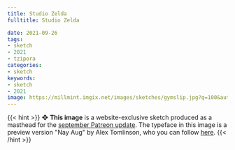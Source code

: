 ```yaml
---
title: Studio Zelda
fulltitle: Studio Zelda

date: 2021-09-26
tags:
- sketch
- 2021
- tzipora
categories:
- sketch
keywords:
- sketch
- 2021
image: https://millmint.imgix.net/images/sketches/gymslip.jpg?q=100&auto=format
---
```


{{< hint >}}
❖ **This image** is a website-exclusive sketch produced as a masthead for the [september Patreon update](https://www.patreon.com/posts/56631873). The typeface in this image is a preview version "Nay Aug" by Alex Tomlinson, who you can follow [here](https://twitter.com/hootalex).
{{< /hint >}}
